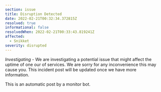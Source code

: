 ```yaml
---
section: issue
title: Disruption Detected
date: 2022-02-21T00:32:34.372815Z
resolved: true
informational: false
resolvedWhen: 2022-02-21T00:33:43.819241Z
affected:
  - Snikket
severity: disrupted
---
```

*Investigating* - We are investigating a potential issue that might affect the uptime of one our of services. We are sorry for any inconvenience this may cause you. This incident post will be updated once we have more information.

This is an automatic post by a monitor bot.
        